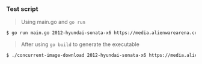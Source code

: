 
### Test script

> Using main.go and `go run`

```bash
$ go run main.go 2012-hyundai-sonata-x6 https://media.alienwarearena.com/media/tux-r.jpg http://is2.4chan.org/v/1535495940072.jpg https://cdn.clien.net/web/api/file/F01/5056610/98a56e7d0a61485f8b5.JPG https://www.yyyyyyy.info/files/images/p31.jpg https://static.businessinsider.com/image/52b36ba6eab8ea58492deb16-750.jpg
```

> After using `go build` to generate the executable

```bash
$ ./concurrent-image-download 2012-hyundai-sonata-x6 https://media.alienwarearena.com/media/tux-r.jpg http://is2.4chan.org/v/1535495940072.jpg https://cdn.clien.net/web/api/file/F01/5056610/98a56e7d0a61485f8b5.JPG https://www.yyyyyyy.info/files/images/p31.jpg https://static.businessinsider.com/image/52b36ba6eab8ea58492deb16-750.jpg
```

